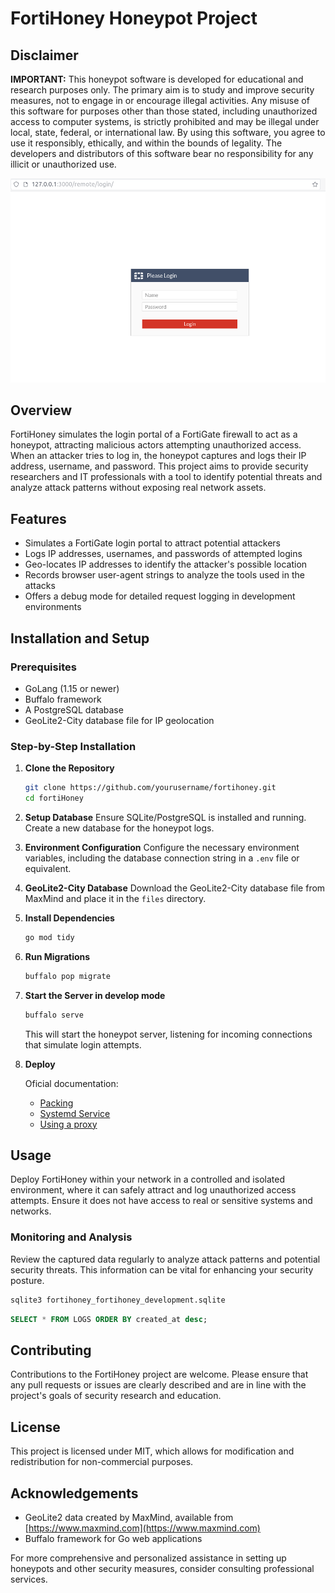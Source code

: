 # FortiHoney Honeypot Project

## Disclaimer
**IMPORTANT:** This honeypot software is developed for educational and research purposes only. The primary aim is to study and improve security measures, not to engage in or encourage illegal activities. Any misuse of this software for purposes other than those stated, including unauthorized access to computer systems, is strictly prohibited and may be illegal under local, state, federal, or international law. By using this software, you agree to use it responsibly, ethically, and within the bounds of legality. The developers and distributors of this software bear no responsibility for any illicit or unauthorized use.

![banner](images/banner.png)

## Overview
FortiHoney simulates the login portal of a FortiGate firewall to act as a honeypot, attracting malicious actors attempting unauthorized access. When an attacker tries to log in, the honeypot captures and logs their IP address, username, and password. This project aims to provide security researchers and IT professionals with a tool to identify potential threats and analyze attack patterns without exposing real network assets.

## Features
- Simulates a FortiGate login portal to attract potential attackers
- Logs IP addresses, usernames, and passwords of attempted logins
- Geo-locates IP addresses to identify the attacker's possible location
- Records browser user-agent strings to analyze the tools used in the attacks
- Offers a debug mode for detailed request logging in development environments


## Installation and Setup

### Prerequisites
- GoLang (1.15 or newer)
- Buffalo framework
- A PostgreSQL database
- GeoLite2-City database file for IP geolocation

### Step-by-Step Installation

1. **Clone the Repository**
    ```bash
    git clone https://github.com/yourusername/fortihoney.git
    cd fortiHoney
    ```

2. **Setup Database**
    Ensure SQLite/PostgreSQL is installed and running. Create a new database for the honeypot logs.

3. **Environment Configuration**
    Configure the necessary environment variables, including the database connection string in a `.env` file or equivalent.

4. **GeoLite2-City Database**
    Download the GeoLite2-City database file from MaxMind and place it in the `files` directory.

5. **Install Dependencies**
    ```bash
    go mod tidy
    ```

6. **Run Migrations**
    ```bash
    buffalo pop migrate
    ```

7. **Start the Server in develop mode**
    ```bash
    buffalo serve
    ```
    This will start the honeypot server, listening for incoming connections that simulate login attempts.

8. **Deploy**

    Oficial documentation:
    
    - [Packing](https://gobuffalo.io/documentation/deploy/packing/)
    - [Systemd Service](https://gobuffalo.io/documentation/deploy/systemd/)
    - [Using a proxy](https://gobuffalo.io/documentation/deploy/proxy/)

## Usage
Deploy FortiHoney within your network in a controlled and isolated environment, where it can safely attract and log unauthorized access attempts. Ensure it does not have access to real or sensitive systems and networks.

### Monitoring and Analysis
Review the captured data regularly to analyze attack patterns and potential security threats. This information can be vital for enhancing your security posture.

```bash
sqlite3 fortihoney_fortihoney_development.sqlite
```

```sql
SELECT * FROM LOGS ORDER BY created_at desc;
```

## Contributing
Contributions to the FortiHoney project are welcome. Please ensure that any pull requests or issues are clearly described and are in line with the project's goals of security research and education.

## License
This project is licensed under MIT, which allows for modification and redistribution for non-commercial purposes.

## Acknowledgements
- GeoLite2 data created by MaxMind, available from [https://www.maxmind.com](https://www.maxmind.com)
- Buffalo framework for Go web applications

For more comprehensive and personalized assistance in setting up honeypots and other security measures, consider consulting professional services.
